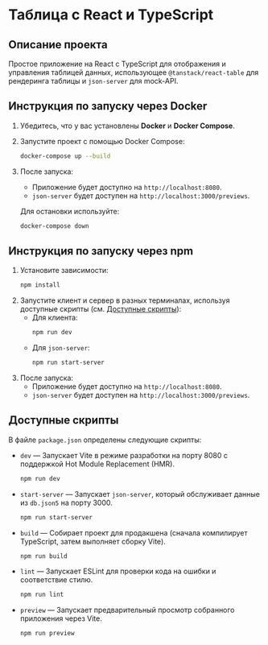# Таблица с React и TypeScript

## Описание проекта

Простое приложение на React с TypeScript для отображения и управления таблицей данных, использующее `@tanstack/react-table` для рендеринга таблицы и `json-server` для mock-API.

## Инструкция по запуску через Docker

1. Убедитесь, что у вас установлены **Docker** и **Docker Compose**.

2. Запустите проект с помощью Docker Compose:
   ```bash
   docker-compose up --build
   ```
3. После запуска:

   - Приложение будет доступно на `http://localhost:8080`.
   - `json-server` будет доступен на `http://localhost:3000/previews`.

   Для остановки используйте:

   ```bash
   docker-compose down
   ```

## Инструкция по запуску через npm

1. Установите зависимости:
   ```bash
   npm install
   ```
2. Запустите клиент и сервер в разных терминалах, используя доступные скрипты (см. [Доступные скрипты](#доступные-скрипты)):
   - Для клиента:
     ```bash
     npm run dev
     ```
   - Для `json-server`:
     ```bash
     npm run start-server
     ```
3. После запуска:
   - Приложение будет доступно на `http://localhost:8080`.
   - `json-server` будет доступен на `http://localhost:3000/previews`.

## Доступные скрипты

В файле `package.json` определены следующие скрипты:

- `dev` — Запускает Vite в режиме разработки на порту 8080 с поддержкой Hot Module Replacement (HMR).
  ```bash
  npm run dev
  ```
- `start-server` — Запускает `json-server`, который обслуживает данные из `db.json5` на порту 3000.
  ```bash
  npm run start-server
  ```
- `build` — Собирает проект для продакшена (сначала компилирует TypeScript, затем выполняет сборку Vite).
  ```bash
  npm run build
  ```
- `lint` — Запускает ESLint для проверки кода на ошибки и соответствие стилю.
  ```bash
  npm run lint
  ```
- `preview` — Запускает предварительный просмотр собранного приложения через Vite.
  ```bash
  npm run preview
  ```
